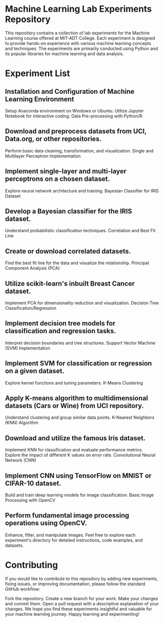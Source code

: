 # Machine Learning Lab Experiments Repository
This repository contains a collection of lab experiments for the Machine Learning course offered at MIT-ADT College. Each experiment is designed to provide hands-on experience with various machine learning concepts and techniques. The experiments are primarily conducted using Python and its popular libraries for machine learning and data analysis.

# Experiment List

## Installation and Configuration of Machine Learning Environment
Setup Anaconda environment on Windows or Ubuntu.
Utilize Jupyter Notebook for interactive coding.
Data Pre-processing with Python/R

## Download and preprocess datasets from UCI, Data.org, or other repositories.
Perform basic data cleaning, transformation, and visualization.
Single and Multilayer Perceptron Implementation

## Implement single-layer and multi-layer perceptrons on a chosen dataset.
Explore neural network architecture and training.
Bayesian Classifier for IRIS Dataset

## Develop a Bayesian classifier for the IRIS dataset.
Understand probabilistic classification techniques.
Correlation and Best Fit Line

## Create or download correlated datasets.
Find the best fit line for the data and visualize the relationship.
Principal Component Analysis (PCA)

## Utilize scikit-learn's inbuilt Breast Cancer dataset.
Implement PCA for dimensionality reduction and visualization.
Decision Tree Classification/Regression

## Implement decision tree models for classification and regression tasks.
Interpret decision boundaries and tree structures.
Support Vector Machine (SVM) Implementation

## Implement SVM for classification or regression on a given dataset.
Explore kernel functions and tuning parameters.
K-Means Clustering

## Apply K-means algorithm to multidimensional datasets (Cars or Wine) from UCI repository.
Understand clustering and group similar data points.
K-Nearest Neighbors (KNN) Algorithm

## Download and utilize the famous Iris dataset.
Implement KNN for classification and evaluate performance metrics.
Explore the impact of different K values on error rate.
Convolutional Neural Network (CNN)

## Implement CNN using TensorFlow on MNIST or CIFAR-10 dataset.
Build and train deep learning models for image classification.
Basic Image Processing with OpenCV

## Perform fundamental image processing operations using OpenCV.
Enhance, filter, and manipulate images.
Feel free to explore each experiment's directory for detailed instructions, code examples, and datasets.

# Contributing
If you would like to contribute to this repository by adding new experiments, fixing issues, or improving documentation, please follow the standard GitHub workflow:

Fork the repository.
Create a new branch for your work.
Make your changes and commit them.
Open a pull request with a descriptive explanation of your changes.
We hope you find these experiments insightful and valuable for your machine learning journey. Happy learning and experimenting!






